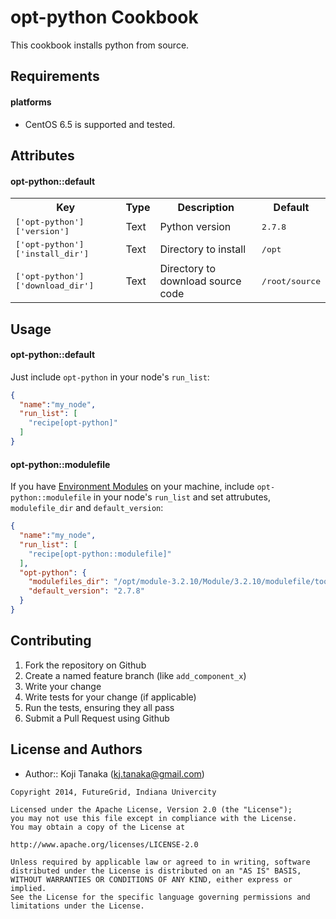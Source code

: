 opt-python Cookbook
===============
This cookbook installs python from source.

Requirements
------------

#### platforms
- CentOS 6.5 is supported and tested.

Attributes
----------
#### opt-python::default
<table>
  <tr>
    <th>Key</th>
    <th>Type</th>
    <th>Description</th>
    <th>Default</th>
  </tr>
  <tr>
    <td><tt>['opt-python']['version']</tt></td>
    <td>Text</td>
    <td>Python version</td>
    <td><tt>2.7.8</tt></td>
  </tr>
  <tr>
    <td><tt>['opt-python']['install_dir']</tt></td>
    <td>Text</td>
    <td>Directory to install</td>
    <td><tt>/opt</tt></td>
  </tr>
  <tr>
    <td><tt>['opt-python']['download_dir']</tt></td>
    <td>Text</td>
    <td>Directory to download source code</td>
    <td><tt>/root/source</tt></td>
  </tr>
</table>

Usage
-----
#### opt-python::default
Just include `opt-python` in your node's `run_list`:

```json
{
  "name":"my_node",
  "run_list": [
    "recipe[opt-python]"
  ]
}
```

#### opt-python::modulefile
If you have [Environment Modules](http://modules.sourceforge.net/) on your machine, include `opt-python::modulefile` in your node's `run_list` and set attrubutes, `modulefile_dir` and `default_version`:

```json
{
  "name":"my_node",
  "run_list": [
    "recipe[opt-python::modulefile]"
  ],
  "opt-python": {
    "modulefiles_dir": "/opt/module-3.2.10/Module/3.2.10/modulefile/tools",
    "default_version": "2.7.8"
  }
}
```


Contributing
------------

1. Fork the repository on Github
2. Create a named feature branch (like `add_component_x`)
3. Write your change
4. Write tests for your change (if applicable)
5. Run the tests, ensuring they all pass
6. Submit a Pull Request using Github

License and Authors
-------------------
- Author:: Koji Tanaka (<kj.tanaka@gmail.com>)

```text
Copyright 2014, FutureGrid, Indiana Univercity

Licensed under the Apache License, Version 2.0 (the "License");
you may not use this file except in compliance with the License.
You may obtain a copy of the License at

http://www.apache.org/licenses/LICENSE-2.0

Unless required by applicable law or agreed to in writing, software
distributed under the License is distributed on an "AS IS" BASIS,
WITHOUT WARRANTIES OR CONDITIONS OF ANY KIND, either express or implied.
See the License for the specific language governing permissions and
limitations under the License.
```
